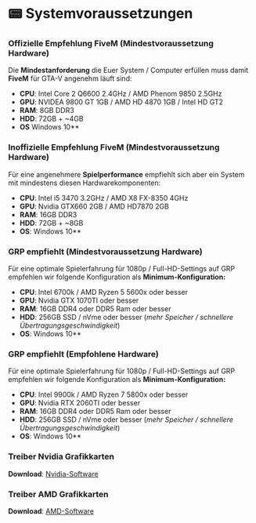 # 📟 Systemvoraussetzungen

### Offizielle Empfehlung FiveM (Mindestvoraussetzung Hardware) <a href="#0-toc-title" id="0-toc-title"></a>

Die **Mindestanforderung** die Euer System / Computer erfüllen muss damit **FiveM** für GTA-V angenehm läuft sind:

* **CPU**: Intel Core 2 Q6600 2.4GHz / AMD Phenom 9850 2.5GHz
* **GPU**: NVIDEA 9800 GT 1GB / AMD HD 4870 1GB / Intel HD GT2
* **RAM**: 8GB DDR3
* **HDD**: 72GB + \~4GB
* **OS** Windows 10\*\*

### Inoffizielle Empfehlung FiveM (Mindestvoraussetzung Hardware) <a href="#1-toc-title" id="1-toc-title"></a>

Für eine angenehmere **Spielperformance** empfiehlt sich aber ein System mit mindestens diesen Hardwarekomponenten:

* **CPU**: Intel i5 3470 3.2GHz / AMD X8 FX-8350 4GHz
* **GPU**: Nvidia GTX660 2GB / AMD HD7870 2GB
* **RAM**: 16GB DDR3
* **HDD**: 72GB + \~8GB
* **OS**: Windows 10\*\*

### GRP empfiehlt (Mindestvoraussetzung Hardware) <a href="#2-toc-title" id="2-toc-title"></a>

Für eine optimale Spielerfahrung für 1080p / Full-HD-Settings auf GRP empfehlen wir folgende Konfiguration als **Minimum-Konfiguration:**

* **CPU**: Intel 6700k / AMD Ryzen 5 5600x oder besser
* **GPU**: Nvidia GTX 1070TI oder besser
* **RAM**: 16GB DDR4 oder DDR5 Ram oder besser
* **HDD**: 256GB SSD / nVme oder besser (_mehr Speicher / schnellere Übertragungsgeschwindigkeit_)
* **OS**: Windows 10\*\*

### GRP empfiehlt (Empfohlene Hardware) <a href="#3-toc-title" id="3-toc-title"></a>

Für eine optimale Spielerfahrung für 1080p / Full-HD-Settings auf GRP empfehlen wir folgende Konfiguration als **Minimum-Konfiguration:**

* **CPU**: Intel 9900k / AMD Ryzen 7 5800x oder besser
* **GPU**: Nvidia RTX 2060TI oder besser
* **RAM**: 16GB DDR4 oder DDR5 Ram oder besser
* **HDD**: 256GB SSD / nVme oder besser (_mehr Speicher / schnellere Übertragungsgeschwindigkeit_)
* **OS**: Windows 10\*\*

### Treiber Nvidia Grafikkarten <a href="#6-toc-title" id="6-toc-title"></a>

**Download**: [Nvidia-Software](https://www.nvidia.de/Download/index.aspx?lang=de)

### Treiber AMD Grafikkarten <a href="#7-toc-title" id="7-toc-title"></a>

**Download**: [AMD-Software](https://www.amd.com/de/support)
